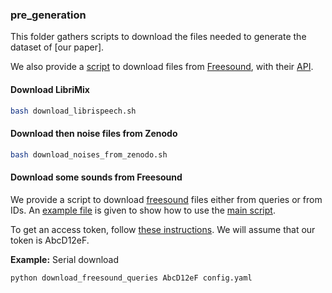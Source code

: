 ### pre_generation
This folder gathers scripts to download the files needed to generate the dataset of [our paper].

We also provide a [script](download_freesound_queries.py) to download files from [Freesound](freesound.org), with their [API](https://freesound.org/help/developers/).

#### Download LibriMix
```bash
bash download_librispeech.sh
```


#### Download then noise files from Zenodo
```bash
bash download_noises_from_zenodo.sh
```
  
#### Download some sounds from Freesound
We provide a script to download [freesound](freesound.org/) files either from queries or from IDs. An [example file](config.yaml) is given to show how to use the [main script](download_freesound_queries.py).

To get an access token, follow [these instructions](https://freesound.org/docs/api/authentication.html#oauth2-authentication). We will assume that our token is AbcD12eF.

__Example:__ Serial download

```python
python download_freesound_queries AbcD12eF config.yaml
```


